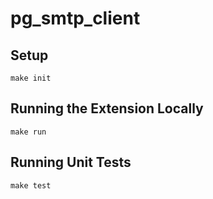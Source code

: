 # pg_smtp_client

## Setup

```shell
make init
```

## Running the Extension Locally

```shell
make run
```

## Running Unit Tests

```shell
make test
```
